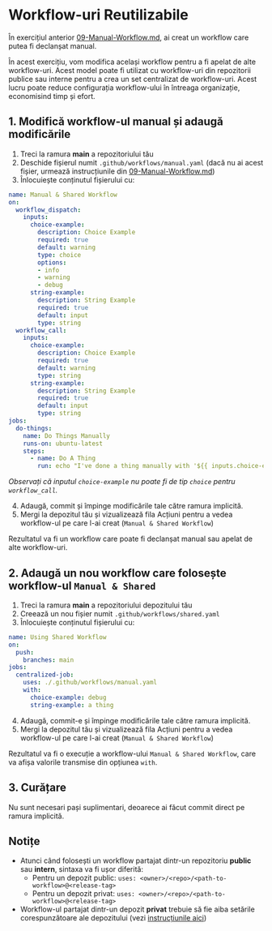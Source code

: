 #  Workflow-uri Reutilizabile

În exercițiul anterior [09-Manual-Workflow.md](./09-Manual-Workflow.md), ai creat un workflow care putea fi declanșat manual.

În acest exercițiu, vom modifica același workflow pentru a fi apelat de alte workflow-uri. Acest model poate fi utilizat cu workflow-uri din repozitorii publice sau interne pentru a crea un set centralizat de workflow-uri. Acest lucru poate reduce configurația workflow-ului în întreaga organizație, economisind timp și efort.

## 1. Modifică workflow-ul manual și adaugă modificările

1. Treci la ramura **main** a repozitoriului tău 
2. Deschide fișierul numit `.github/workflows/manual.yaml` (dacă nu ai acest fișier, urmează instrucțiunile din [09-Manual-Workflow.md](./09-Manual-Workflow.md))
3. Înlocuiește conținutul fișierului cu:

```yaml
name: Manual & Shared Workflow
on:
  workflow_dispatch:
    inputs:
      choice-example:
        description: Choice Example
        required: true
        default: warning
        type: choice
        options:
        - info
        - warning
        - debug
      string-example:
        description: String Example
        required: true
        default: input
        type: string
  workflow_call:
    inputs:
      choice-example:
        description: Choice Example
        required: true
        default: warning
        type: string
      string-example:
        description: String Example
        required: true
        default: input
        type: string
jobs:
  do-things:
    name: Do Things Manually
    runs-on: ubuntu-latest
    steps:
      - name: Do A Thing
        run: echo "I've done a thing manually with '${{ inputs.choice-example }}' and '${{ inputs.string-example }}'!"
```

*Observați că inputul `choice-example` nu poate fi de tip `choice` pentru `workflow_call`.*

4. Adaugă, commit și împinge modificările tale către ramura implicită.
5. Mergi la depozitul tău și vizualizează fila Acțiuni pentru a vedea workflow-ul pe care l-ai creat (`Manual & Shared Workflow`)

Rezultatul va fi un workflow care poate fi declanșat manual sau apelat de alte workflow-uri.

## 2. Adaugă un nou workflow care folosește workflow-ul `Manual & Shared`

1. Treci la ramura **main** a repozitoriului depozitului tău
2. Creează un nou fișier numit `.github/workflows/shared.yaml`
3. Înlocuiește conținutul fișierului cu:

```yaml
name: Using Shared Workflow
on:
  push:
    branches: main
jobs:
  centralized-job:
    uses: ./.github/workflows/manual.yaml
    with:
      choice-example: debug
      string-example: a thing
```
4. Adaugă, commit-e și împinge modificările tale către ramura implicită. 
5. Mergi la depozitul tău și vizualizează fila Acțiuni pentru a vedea workflow-ul pe care l-ai creat (`Manual & Shared Workflow`)

Rezultatul va fi o execuție a workflow-ului `Manual & Shared Workflow`, care va afișa valorile transmise din opțiunea `with`.

## 3. Curățare
Nu sunt necesari pași suplimentari, deoarece ai făcut commit direct pe ramura implicită.

## Notițe
- Atunci când folosești un workflow partajat dintr-un repozitoriu **public** sau **intern**, sintaxa va fi ușor diferită:
  - Pentru un depozit public: `uses: <owner>/<repo>/<path-to-workflow>@<release-tag>`
  - Pentru un depozit privat: `uses: <owner>/<repo>/<path-to-workflow>@<release-tag>`
- Workflow-ul partajat dintr-un depozit **privat** trebuie să fie aiba setările corespunzătoare ale depozitului (vezi [instrucțiunile aici](https://docs.github.com/en/enterprise-cloud@latest/repositories/managing-your-repositorys-settings-and-features/enabling-features-for-your-repository/managing-github-actions-settings-for-a-repository#allowing-access-to-components-in-an-internal-repository))